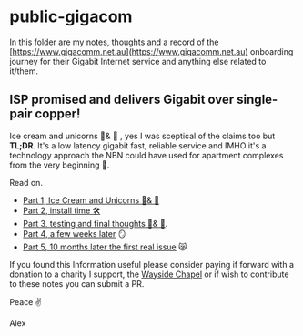 # public-gigacom
In this folder are my notes, thoughts and a record of the [https://www.gigacomm.net.au](https://www.gigacomm.net.au) onboarding journey for their Gigabit Internet service and anything else related to it/them.

## ISP promised and delivers Gigabit over single-pair copper!

Ice cream and unicorns 🍦& 🦄 , yes I was sceptical of the claims too but **TL;DR**. It's a low latency gigabit fast, reliable service and IMHO it's a technology approach the NBN could have used for apartment complexes from the very beginning 🍿.

Read on.
- [Part 1, Ice Cream and Unicorns 🍦& 🦄 ](https://github.com/alexanderswift/public-gigacom/blob/main/ice_cream_and_unicorns.md)
- [Part 2, install time 🛠](https://github.com/alexanderswift/public-gigacom/blob/main/install_time.md)
- [Part 3, testing and final thoughts 🧪& 🤔](https://github.com/alexanderswift/public-gigacom/blob/main/testing_and_final_thoughts.md).
- [Part 4, a few weeks later](https://github.com/alexanderswift/public-gigacom/blob/main/a_few_weeks_later.md) 🪞
- [Part 5, 10 months later the first real issue](https://github.com/alexanderswift/public-gigacom/blob/main/24thOct22-linedown.md) 😿


If you found this Information useful please consider paying if forward with a donation to a charity I support, the [Wayside Chapel](https://www.waysidechapel.org.au) or if wish to contribute to these notes you can submit a PR.



Peace ✌️



Alex
